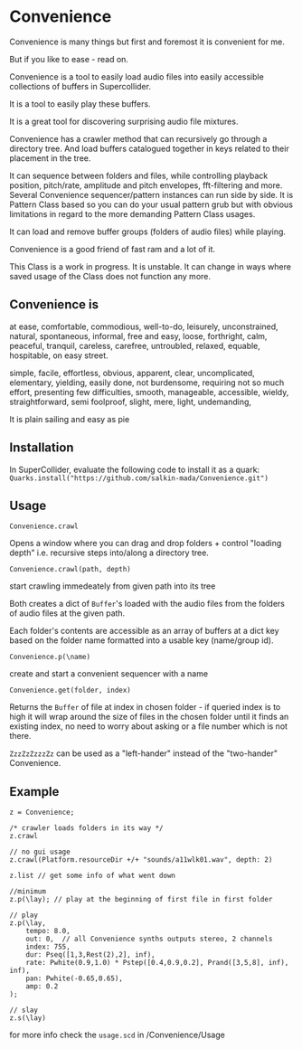 # Convenience
Convenience is many things but first and foremost it is convenient for me.

But if you like to ease - read on.

Convenience is a tool to easily load audio files into easily accessible collections of buffers in Supercollider. 

It is a tool to easily play these buffers.

It is a great tool for discovering surprising audio file mixtures.

Convenience has a crawler method that can recursively go through a directory tree. And load buffers catalogued together in keys related to their placement in the tree.

It can sequence between folders and files, while controlling playback position, pitch/rate, amplitude and pitch envelopes, fft-filtering and more.
Several Convenience sequencer/pattern instances can run side by side.
It is Pattern Class based so you can do your usual pattern grub but with obvious limitations in regard to the more demanding Pattern Class usages.

It can load and remove buffer groups (folders of audio files) while playing.

Convenience is a good friend of fast ram and a lot of it.

This Class is a work in progress. It is unstable. It can change in ways where saved usage of the Class does not function any more.

## Convenience is
at ease, comfortable, commodious, well-to-do, leisurely, unconstrained, natural, spontaneous, informal, free and easy, loose, forthright, calm, peaceful, tranquil, careless, carefree, untroubled, relaxed, equable, hospitable, on easy street.

simple, facile, effortless, obvious, apparent, clear, uncomplicated, elementary, yielding, easily done, not burdensome, requiring not so much effort, presenting few difficulties, smooth, manageable, accessible, wieldy, straightforward, semi foolproof, slight, mere, light, undemanding,

It is plain sailing and easy as pie

## Installation

In SuperCollider, evaluate the following code to install it as a quark: `Quarks.install("https://github.com/salkin-mada/Convenience.git")`

## Usage

`Convenience.crawl`

Opens a window where you can drag and drop folders + control "loading depth" i.e. recursive steps into/along a directory tree.

`Convenience.crawl(path, depth)`

start crawling immedeately from given path into its tree

Both creates a dict of `Buffer`'s loaded with the audio files from the folders of audio files at the given path.

Each folder's contents are accessible as an array of buffers at a dict key based on the folder name formatted into a usable key (name/group id).

`Convenience.p(\name)`

create and start a convenient sequencer with a name

`Convenience.get(folder, index)`

Returns the `Buffer` of file at index in chosen folder - if queried index is to high it will wrap around the size of files in the chosen folder until it finds an existing index, no need to worry about asking or a file number which is not there.

`ZzzZzZzzzZz` can be used as a "left-hander" instead of the "two-hander" Convenience.

## Example

```
z = Convenience;

/* crawler loads folders in its way */
z.crawl

// no gui usage
z.crawl(Platform.resourceDir +/+ "sounds/a11wlk01.wav", depth: 2)

z.list // get some info of what went down

//minimum
z.p(\lay); // play at the beginning of first file in first folder

// play
z.p(\lay,
	tempo: 8.0,
	out: 0,  // all Convenience synths outputs stereo, 2 channels
	index: 755,
	dur: Pseq([1,3,Rest(2),2], inf),
	rate: Pwhite(0.9,1.0) * Pstep([0.4,0.9,0.2], Prand([3,5,8], inf), inf),
	pan: Pwhite(-0.65,0.65),
	amp: 0.2
);

// slay
z.s(\lay)
```
for more info check the `usage.scd` in /Convenience/Usage

